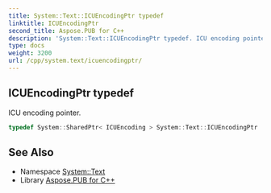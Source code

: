 ```yaml
---
title: System::Text::ICUEncodingPtr typedef
linktitle: ICUEncodingPtr
second_title: Aspose.PUB for C++
description: 'System::Text::ICUEncodingPtr typedef. ICU encoding pointer in C++.'
type: docs
weight: 3200
url: /cpp/system.text/icuencodingptr/
---
```

## ICUEncodingPtr typedef


ICU encoding pointer.

```cpp
typedef System::SharedPtr< ICUEncoding > System::Text::ICUEncodingPtr
```

## See Also

* Namespace [System::Text](../)
* Library [Aspose.PUB for C++](../../)
